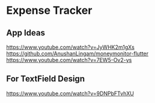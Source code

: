 # Expense Tracker

## App Ideas

https://www.youtube.com/watch?v=JyWHK2m1gXs
https://github.com/AnushanLingam/moneymonitor-flutter
https://www.youtube.com/watch?v=7EW5-Ov2-ys

## For TextField Design

https://www.youtube.com/watch?v=9DNPbFTvhXU
